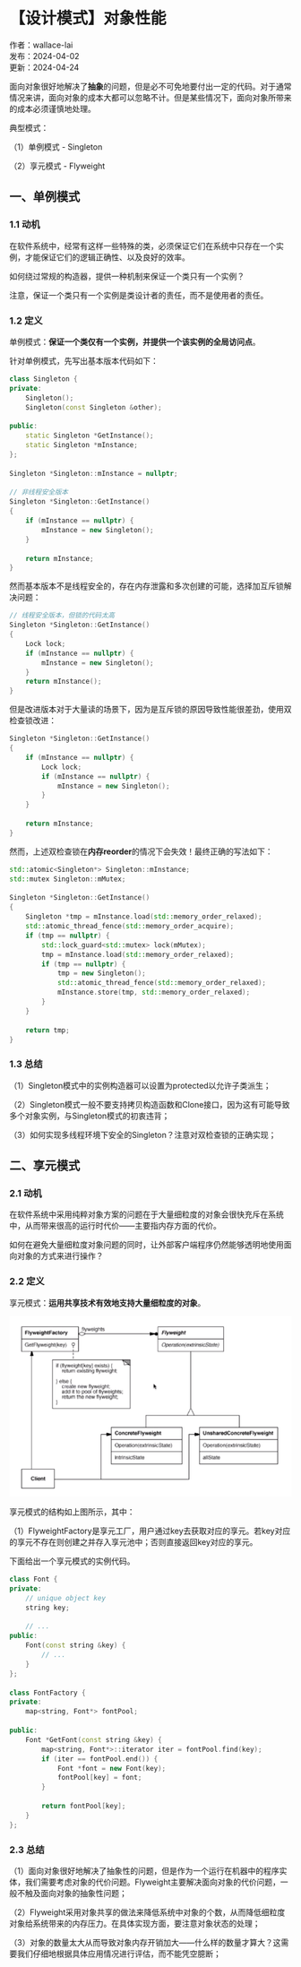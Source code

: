 # 【设计模式】对象性能

作者：wallace-lai <br>
发布：2024-04-02 <br>
更新：2024-04-24 <br>

面向对象很好地解决了**抽象**的问题，但是必不可免地要付出一定的代码。对于通常情况来讲，面向对象的成本大都可以忽略不计。但是某些情况下，面向对象所带来的成本必须谨慎地处理。

典型模式：

（1）单例模式 - Singleton

（2）享元模式 - Flyweight

## 一、单例模式

### 1.1 动机

在软件系统中，经常有这样一些特殊的类，必须保证它们在系统中只存在一个实例，才能保证它们的逻辑正确性、以及良好的效率。

如何绕过常规的构造器，提供一种机制来保证一个类只有一个实例？

注意，保证一个类只有一个实例是类设计者的责任，而不是使用者的责任。

### 1.2 定义

单例模式：**保证一个类仅有一个实例，并提供一个该实例的全局访问点**。

针对单例模式，先写出基本版本代码如下：

```cpp
class Singleton {
private:
    Singleton();
    Singleton(const Singleton &other);

public:
    static Singleton *GetInstance();
    static Singleton *mInstance;
};

Singleton *Singleton::mInstance = nullptr;

// 非线程安全版本
Singleton *Singleton::GetInstance()
{
    if (mInstance == nullptr) {
        mInstance = new Singleton();
    }

    return mInstance;
}
```

然而基本版本不是线程安全的，存在内存泄露和多次创建的可能，选择加互斥锁解决问题：

```cpp
// 线程安全版本，但锁的代码太高
Singleton *Singleton::GetInstance()
{
    Lock lock;
    if (mInstance == nullptr) {
        mInstance = new Singleton();
    }
    return mInstance();
}
```

但是改进版本对于大量读的场景下，因为是互斥锁的原因导致性能很差劲，使用双检查锁改进：

```cpp
Singleton *Singleton::GetInstance()
{
    if (mInstance == nullptr) {
        Lock lock;
        if (mInstance == nullptr) {
            mInstance = new Singleton();
        }
    }

    return mInstance;
}
```

然而，上述双检查锁在**内存reorder**的情况下会失效！最终正确的写法如下：

```cpp
std::atomic<Singleton*> Singleton::mInstance;
std::mutex Singleton::mMutex;

Singleton *Singleton::GetInstance()
{
    Singleton *tmp = mInstance.load(std::memory_order_relaxed);
    std::atomic_thread_fence(std::memory_order_acquire);
    if (tmp == nullptr) {
        std::lock_guard<std::mutex> lock(mMutex);
        tmp = mInstance.load(std::memory_order_relaxed);
        if (tmp == nullptr) {
            tmp = new Singleton();
            std::atomic_thread_fence(std::memory_order_relaxed);
            mInstance.store(tmp, std::memory_order_relaxed);
        }
    }

    return tmp;
}
```

### 1.3 总结

（1）Singleton模式中的实例构造器可以设置为protected以允许子类派生；

（2）Singleton模式一般不要支持拷贝构造函数和Clone接口，因为这有可能导致多个对象实例，与Singleton模式的初衷违背；

（3）如何实现多线程环境下安全的Singleton？注意对双检查锁的正确实现；

## 二、享元模式

### 2.1 动机

在软件系统中采用纯粹对象方案的问题在于大量细粒度的对象会很快充斥在系统中，从而带来很高的运行时代价——主要指内存方面的代价。

如何在避免大量细粒度对象问题的同时，让外部客户端程序仍然能够透明地使用面向对象的方式来进行操作？

### 2.2 定义
享元模式：**运用共享技术有效地支持大量细粒度的对象**。

![享元模式结构](../media/images/SoftwareDesign/design-pattern8.png)

享元模式的结构如上图所示，其中：

（1）FlyweightFactory是享元工厂，用户通过key去获取对应的享元。若key对应的享元不存在则创建之并存入享元池中；否则直接返回key对应的享元。

下面给出一个享元模式的实例代码。

```cpp
class Font {
private:
    // unique object key
    string key;

    // ...
public:
    Font(const string &key) {
        // ...
    }
};

class FontFactory {
private:
    map<string, Font*> fontPool;

public:
    Font *GetFont(const string &key) {
        map<string, Font*>::iterator iter = fontPool.find(key);
        if (iter == fontPool.end()) {
            Font *font = new Font(key);
            fontPool[key] = font;
        }

        return fontPool[key];
    }
};
```

### 2.3 总结
（1）面向对象很好地解决了抽象性的问题，但是作为一个运行在机器中的程序实体，我们需要考虑对象的代价问题。Flyweight主要解决面向对象的代价问题，一般不触及面向对象的抽象性问题；

（2）Flyweight采用对象共享的做法来降低系统中对象的个数，从而降低细粒度对象给系统带来的内存压力。在具体实现方面，要注意对象状态的处理；

（3）对象的数量太大从而导致对象内存开销加大——什么样的数量才算大？这需要我们仔细地根据具体应用情况进行评估，而不能凭空臆断；
